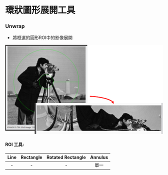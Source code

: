 # 環狀圖形展開工具

### Unwrap

* 將框選的圓形ROI中的影像展開

![](../../../.gitbook/assets/tu-pian-39.png)

#### ROI 工具:

| Line | Rectangle | Rotated Rectangle | Annulus |
| :---: | :---: | :---: | :---: |
| - | - | - | 單一 |

